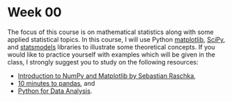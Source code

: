 # Week 00

The focus of this course is on mathematical statistics along with some applied statistical topics. 
In this course, I will use Python [matplotlib](https://matplotlib.org/), [SciPy](https://scipy.org/), and [statsmodels](https://www.statsmodels.org/stable/index.html) libraries to illustrate some theoretical concepts. If you would like to practice yourself with examples which will be given in the class, I strongly suggest you to
study on  the following resources:

- [Introduction to NumPy and Matplotlib by Sebastian Raschka](https://sebastianraschka.com/blog/2020/numpy-intro.html),
- [10 minutes to pandas](https://pandas.pydata.org/pandas-docs/stable/user_guide/10min.html), and
- [Python for Data Analysis](https://wesmckinney.com/book/).